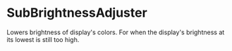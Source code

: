 # SubBrightnessAdjuster
Lowers brightness of display's colors. For when the display's brightness at its lowest is still too high.

